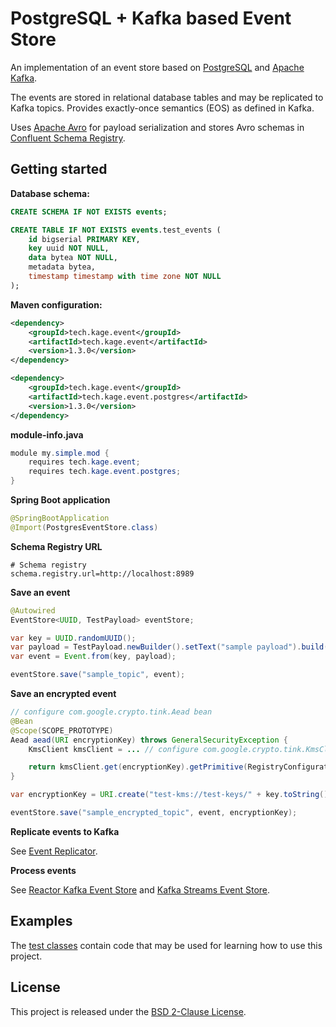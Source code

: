 # PostgreSQL + Kafka based Event Store

An implementation of an event store based on [PostgreSQL](https://www.postgresql.org/) and [Apache Kafka](https://kafka.apache.org/).

The events are stored in relational database tables and may be replicated to Kafka topics. Provides exactly-once semantics (EOS) as defined in Kafka.

Uses [Apache Avro](https://avro.apache.org/) for payload serialization and stores Avro schemas in [Confluent Schema Registry](https://github.com/confluentinc/schema-registry).

## Getting started

**Database schema:**

```sql
CREATE SCHEMA IF NOT EXISTS events;

CREATE TABLE IF NOT EXISTS events.test_events (
    id bigserial PRIMARY KEY,
    key uuid NOT NULL,
    data bytea NOT NULL,
    metadata bytea,
    timestamp timestamp with time zone NOT NULL
);
```

**Maven configuration:**

```xml
<dependency>
    <groupId>tech.kage.event</groupId>
    <artifactId>tech.kage.event</artifactId>
    <version>1.3.0</version>
</dependency>

<dependency>
    <groupId>tech.kage.event</groupId>
    <artifactId>tech.kage.event.postgres</artifactId>
    <version>1.3.0</version>
</dependency>
```

**module-info.java**

```java
module my.simple.mod {
    requires tech.kage.event;
    requires tech.kage.event.postgres;
}
```

**Spring Boot application**

```java
@SpringBootApplication
@Import(PostgresEventStore.class)
```

**Schema Registry URL**

```properties
# Schema registry
schema.registry.url=http://localhost:8989
```

**Save an event**

```java
@Autowired
EventStore<UUID, TestPayload> eventStore;

var key = UUID.randomUUID();
var payload = TestPayload.newBuilder().setText("sample payload").build();
var event = Event.from(key, payload);

eventStore.save("sample_topic", event);
```

**Save an encrypted event**

```java
// configure com.google.crypto.tink.Aead bean
@Bean
@Scope(SCOPE_PROTOTYPE)
Aead aead(URI encryptionKey) throws GeneralSecurityException {
    KmsClient kmsClient = ... // configure com.google.crypto.tink.KmsClient

    return kmsClient.get(encryptionKey).getPrimitive(RegistryConfiguration.get(), Aead.class);
}

var encryptionKey = URI.create("test-kms://test-keys/" + key.toString());

eventStore.save("sample_encrypted_topic", event, encryptionKey);
```

**Replicate events to Kafka**

See [Event Replicator](tech.kage.event.replicator).

**Process events**

See [Reactor Kafka Event Store](tech.kage.event.kafka.reactor) and [Kafka Streams Event Store](tech.kage.event.kafka.streams).

## Examples

The [test classes](tech.kage.event.postgres/src/test/java/tech/kage/event/postgres) contain code that may be used for learning how to use this project.

## License

This project is released under the [BSD 2-Clause License](LICENSE).
